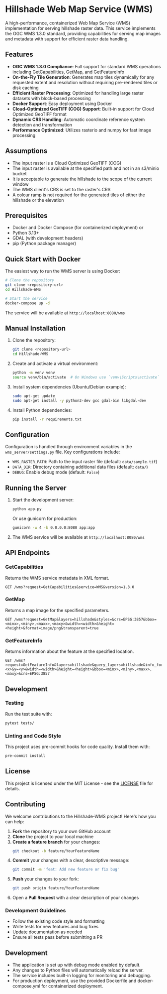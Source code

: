 # Hillshade Web Map Service (WMS)

A high-performance, containerized Web Map Service (WMS) implementation for serving hillshade raster data. This service implements the OGC WMS 1.3.0 standard, providing capabilities for serving map images and metadata with support for efficient raster data handling.

## Features

- **OGC WMS 1.3.0 Compliance**: Full support for standard WMS operations including GetCapabilities, GetMap, and GetFeatureInfo
- **On-the-Fly Tile Generation**: Generates map tiles dynamically for any requested extent and resolution without requiring pre-rendered tiles or disk caching
- **Efficient Raster Processing**: Optimized for handling large raster datasets with block-based processing
- **Docker Support**: Easy deployment using Docker
- **Cloud-Optimized GeoTIFF (COG) Support**: Built-in support for Cloud Optimized GeoTIFF format
- **Dynamic CRS Handling**: Automatic coordinate reference system detection and transformation
- **Performance Optimized**: Utilizes rasterio and numpy for fast image processing

## Assumptions

- The input raster is a Cloud Optimized GeoTIFF (COG)
- The input raster is available at the specified path and not in an s3/minio bucket
- It is acceptable to generate the hillshade to the scope of the current window
- The WMS client's CRS is set to the raster's CRS
- A colour ramp is not required for the generated tiles of either the hillshade or the elevation

## Prerequisites

- Docker and Docker Compose (for containerized deployment) or
- Python 3.13+
- GDAL (with development headers)
- pip (Python package manager)

## Quick Start with Docker

The easiest way to run the WMS server is using Docker:

```bash
# Clone the repository
git clone <repository-url>
cd Hillshade-WMS

# Start the service
docker-compose up -d
```

The service will be available at `http://localhost:8080/wms`

## Manual Installation

1. Clone the repository:
   ```bash
   git clone <repository-url>
   cd Hillshade-WMS
   ```

2. Create and activate a virtual environment:
   ```bash
   python -m venv venv
   source venv/bin/activate  # On Windows use `venv\Scripts\activate`
   ```

3. Install system dependencies (Ubuntu/Debian example):
   ```bash
   sudo apt-get update
   sudo apt-get install -y python3-dev gcc gdal-bin libgdal-dev
   ```

4. Install Python dependencies:
   ```bash
   pip install -r requirements.txt
   ```

## Configuration

Configuration is handled through environment variables in the `wms_server/settings.py` file. Key configurations include:

- `WMS_RASTER_PATH`: Path to the input raster file (default: `data/sample.tif`)
- `DATA_DIR`: Directory containing additional data files (default: `data/`)
- `DEBUG`: Enable debug mode (default: `False`)

## Running the Server

1. Start the development server:
   ```bash
   python app.py
   ```
   Or use gunicorn for production:
   ```bash
   gunicorn -w 4 -b 0.0.0.0:8080 app:app
   ```

2. The WMS service will be available at `http://localhost:8080/wms`

## API Endpoints

### GetCapabilities
Returns the WMS service metadata in XML format.

```
GET /wms?request=GetCapabilities&service=WMS&version=1.3.0
```

### GetMap
Returns a map image for the specified parameters.

```
GET /wms?request=GetMap&layers=hillshade&styles=&crs=EPSG:3857&bbox=<minx>,<miny>,<maxx>,<maxy>&width=<width>&height=<height>&format=image/png&transparent=true
```

### GetFeatureInfo
Returns information about the feature at the specified location.

```
GET /wms?request=GetFeatureInfo&layers=hillshade&query_layers=hillshade&info_format=text/plain&x=<x>&y=<y>&width=<width>&height=<height>&bbox=<minx>,<miny>,<maxx>,<maxy>&crs=EPSG:3857
```

## Development

### Testing
Run the test suite with:
```bash
pytest tests/
```

### Linting and Code Style
This project uses pre-commit hooks for code quality. Install them with:
```bash
pre-commit install
```

## License

This project is licensed under the MIT License - see the [LICENSE](LICENSE) file for details.

## Contributing

We welcome contributions to the Hillshade-WMS project! Here's how you can help:

1. **Fork** the repository to your own GitHub account
2. **Clone** the project to your local machine
3. **Create a feature branch** for your changes:
   ```bash
   git checkout -b feature/YourFeatureName
   ```
4. **Commit** your changes with a clear, descriptive message:
   ```bash
   git commit -m 'feat: Add new feature or fix bug'
   ```
5. **Push** your changes to your fork:
   ```bash
   git push origin feature/YourFeatureName
   ```
6. Open a **Pull Request** with a clear description of your changes

### Development Guidelines
- Follow the existing code style and formatting
- Write tests for new features and bug fixes
- Update documentation as needed
- Ensure all tests pass before submitting a PR

## Development

- The application is set up with debug mode enabled by default.
- Any changes to Python files will automatically reload the server.
- The service includes built-in logging for monitoring and debugging.
- For production deployment, use the provided Dockerfile and docker-compose.yml for containerized deployment.
